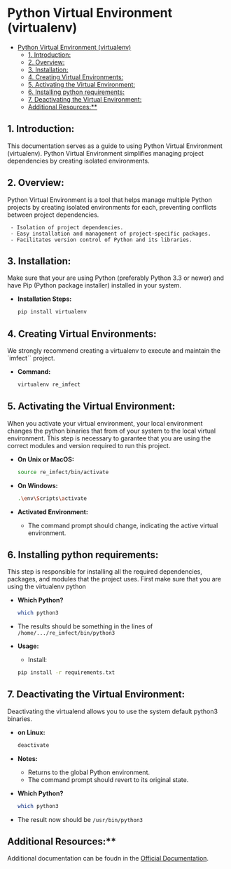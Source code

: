 # Python Virtual Environment (virtualenv)

- [Python Virtual Environment (virtualenv)](#python-virtual-environment-virtualenv)
	- [1. Introduction:](#1-introduction)
	- [2. Overview:](#2-overview)
	- [3. Installation:](#3-installation)
	- [4. Creating Virtual Environments:](#4-creating-virtual-environments)
	- [5. Activating the Virtual Environment:](#5-activating-the-virtual-environment)
	- [6. Installing python requirements:](#6-installing-python-requirements)
	- [7. Deactivating the Virtual Environment:](#7-deactivating-the-virtual-environment)
	- [Additional Resources:\*\*](#additional-resources)



## 1. Introduction:

This documentation serves as a guide to using Python Virtual Environment (virtualenv). Python Virtual Environment simplifies managing project dependencies by creating isolated environments.

## 2. Overview:
   
Python Virtual Environment is a tool that helps manage multiple Python projects by creating isolated environments for each, preventing conflicts between project dependencies.

     - Isolation of project dependencies.
     - Easy installation and management of project-specific packages.
     - Facilitates version control of Python and its libraries.

## 3. Installation:

Make sure that your are using Python (preferably Python 3.3 or newer) and have Pip (Python package installer) installed in your system.

   - **Installation Steps:**
     ```bash
     pip install virtualenv
     ```

## 4. Creating Virtual Environments:

We strongly recommend creating a virtualenv to execute and maintain the `imfect`` project.

   - **Command:**
     ```bash
     virtualenv re_imfect
     ```

## 5. Activating the Virtual Environment:

When you activate your virtual environment, your local environment changes the python binaries that from of your system to the local virtual environment. This step is necessary to garantee that you are using the correct modules and version required to run this project.

   - **On Unix or MacOS:**
     ```bash
     source re_imfect/bin/activate
     ```


   - **On Windows:**
     ```bash
     .\env\Scripts\activate
     ```

   - **Activated Environment:**
     - The command prompt should change, indicating the active virtual environment.

## 6. Installing python requirements:

This step is responsible for installing all the required dependencies, packages, and modules that the project uses.
First make sure that you are using the virtualenv python

   - **Which Python?**
   	 ```bash
	 which python3
	 ```

   - The results should be something in the lines of `/home/.../re_imfect/bin/python3`

   - **Usage:**
     - Install: 
     ```bash 
     pip install -r requirements.txt
     ```


## 7. Deactivating the Virtual Environment:

Deactivating the virtualend allows you to use the system default python3 binaries.

   - **on Linux:**
     ```bash
     deactivate
     ```
   - **Notes:**
     - Returns to the global Python environment.
     - The command prompt should revert to its original state.

   - **Which Python?**
   	 ```bash
	 which python3
	 ```

   - The result now should be `/usr/bin/python3`

## Additional Resources:**
Additional documentation can be foudn in the [Official Documentation](https://virtualenv.pypa.io/en/latest/).
